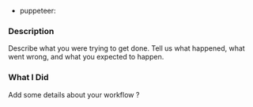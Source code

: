 * puppeteer:

### Description

Describe what you were trying to get done.
Tell us what happened, what went wrong, and what you expected to happen.

### What I Did

Add some details about your workflow ?
